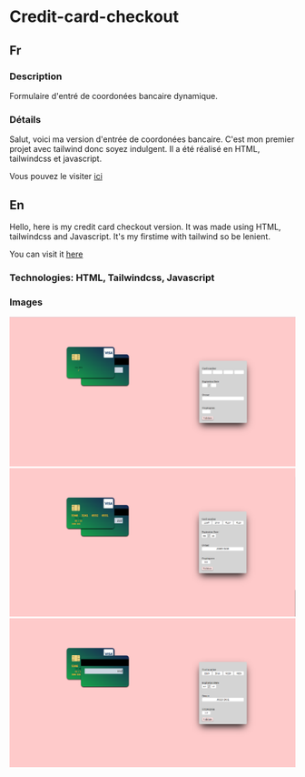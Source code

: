 # Credit-card-checkout

## Fr

### Description

Formulaire d'entré de coordonées bancaire dynamique.

### Détails

Salut, voici ma version d'entrée de coordonées bancaire. C'est mon premier projet avec tailwind donc soyez indulgent.
Il a été réalisé en HTML, tailwindcss et javascript.

Vous pouvez le visiter [ici](https://seblau02.github.io/credit-card-checkout/)

## En

Hello, here is my credit card checkout version.
It was made using HTML, tailwindcss and Javascript.
It's my firstime with tailwind so be lenient.

You can visit it [here](https://seblau02.github.io/credit-card-checkout/)

### Technologies: HTML, Tailwindcss, Javascript

### Images

<img src="illustration/ccc1-3.png" alt="1" width="800">
<img src="illustration/ccc2-3.png" alt="2" width="800">
<img src="illustration/ccc3-3.png" alt="3" width="800">

